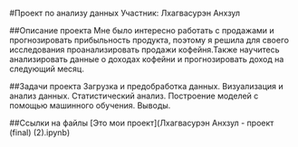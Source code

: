 #Проект по анализу данных
Участник: Лхагвасурэн Анхзул

##Описание проекта
Мне было интересно работать с продажами и прогнозировать прибыльность продукта, поэтому я решила для своего исследования проанализировать продажи кофейня.Также научитесь анализировать данные о доходах кофейни и прогнозировать доход на следующий месяц. 


##Задачи проекта
Загрузка и предобработка данных.
Визуализация и анализ данных.
Статистический анализ.
Построение моделей с помощью машинного обучения.
Выводы.

##Ссылки на файлы
[Это мои проект](Лхагвасурэн Анхзул - проект (final) (2).ipynb)
